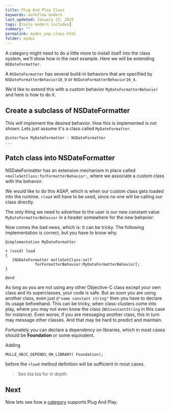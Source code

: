 ```yaml
---
title: Plug And Play Class
keywords: workflow modern
last_updated: January 23, 2025
tags: [tools modern includes]
summary: ""
permalink: mydoc_pnp_class.html
folder: mydoc
---
```



A category might need to do a little more to install itself into the
class system, we'll show how in the next example. Here we will be extending
`NSDateFormatter`.

A `NSDateFormatter` has several build-in behaviors that are specified by `NSDateFormatterBehavior10_0` or `NSDateFormatterBehavior10_4`.


We'd like to extend this with a custom behavior `MyDateFormatterBehavior` and
here is how to do it.


## Create a subclass of NSDateFormatter

This will implement the desired behavior. How this is implemented is not
shown. Lets just assume it's a class called `MyDateFormatter`.

``` objc
@interface MyDateFormatter : NSDateFormatter
...
```

## Patch class into NSDateFormatter

NSDateFormatter has an extension mechanism in place called `+mulleSetClass:forFormatterBehavior:`,
where we associate a custom class with the behavior.

We would like to do this ASAP, which is when our custom class gets loaded into
the runtime. `+load` will have to be used, since no one will be calling our
class directly.

The only thing we need to advertise to the user is our new constant value
`MyDateFormatterBehavior` in a header somewhere for the new behavior:

Now comes the bad news, which is: it can be tricky.
The following implementation is correct, but you have to know why.


``` objc
@implementation MyDateFormatter

+ (void) load
{
   [NSDateFormatter mulleSetClass:self
             forFormatterBehavior:MyDateFormatterBehavior];
}

@end
```

As long as you are not using any other Objective-C class except your own class
and its superclasses, your code is safe. But as soon you are using another
class, even just `@"some constant string"` then you have to declare its usage
beforehand. This can be tricky, when class-clusters come into play, where you
may not even know the class (`NSConstantString` in this case for instance).
Even worse, if you are messaging another class, this in turn may message other
classes. And that may be hard to predict and maintain.

Fortunately you can declare a dependency on libraries, which in most cases
should be **Foundation** or some equivalent.

Adding

``` objc
MULLE_OBJC_DEPENDS_ON_LIBRARY( Foundation);
```

before the `+load` method definition will be sufficient in most cases.

> See bla bla for in depth



## Next

Now lets see how a [category](mydoc_pnp_category.html) supports Plug And Play.

